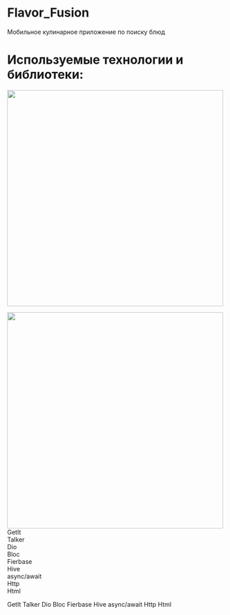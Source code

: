 # Flavor_Fusion
Мобильное кулинарное приложение по поиску блюд

# Используемые технологии и библиотеки:
<img width="500px" src="https://github.com/user-attachments/assets/2e95b7ad-e982-422c-a6f9-cb14a2840766"> 
<p>
  <img width="500px" src="https://github.com/user-attachments/assets/2e95b7ad-e982-422c-a6f9-cb14a2840766">
  <span>
    GetIt<br>
    Talker<br>
    Dio<br>
    Bloc<br>
       Fierbase<br>
       Hive<br>
       async/await<br>
       Http<br>
       Html<br>
  </span>
</p>


 GetIt
 Talker
 Dio
 Bloc
 Fierbase
 Hive
 async/await
 Http
 Html
 
